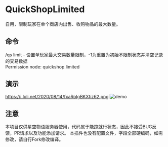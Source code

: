 # QuickShopLimited
自用，限制玩家在单个商店内出售、收购物品的最大数量。

## 命令
/qs limit <amount> - 设置单玩家最大交易数量限制，-1为重置为初始不限制状态并清空记录的交易数据  
  Permission node: quickshop.limited

## 演示
https://i.loli.net/2020/08/14/fxaRoIgBKXtiz62.png
![demo](https://i.loli.net/2020/08/14/fxaRoIgBKXtiz62.png)

## 注意
本项目仅供星空物语服务器使用，代码属于能跑就行状态，因此不接受BUG反馈，PR请求以及功能添加请求。
本插件也没有配置文件，字段全部硬编码，如需修改，请自行Fork修改编译。

